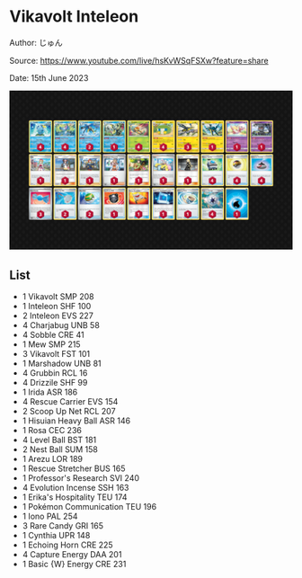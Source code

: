 # Vikavolt Inteleon

Author: じゅん

Source: <https://www.youtube.com/live/hsKvWSqFSXw?feature=share>

Date: 15th June 2023

![decklist](../../images/PAL/Vikavolt%20Inteleon/3-%20Vikavolt%20Inteleon.png)

## List

* 1 Vikavolt SMP 208
* 1 Inteleon SHF 100
* 2 Inteleon EVS 227
* 4 Charjabug UNB 58
* 4 Sobble CRE 41
* 1 Mew SMP 215
* 3 Vikavolt FST 101
* 1 Marshadow UNB 81
* 4 Grubbin RCL 16
* 4 Drizzile SHF 99
* 1 Irida ASR 186
* 4 Rescue Carrier EVS 154
* 2 Scoop Up Net RCL 207
* 1 Hisuian Heavy Ball ASR 146
* 1 Rosa CEC 236
* 4 Level Ball BST 181
* 2 Nest Ball SUM 158
* 1 Arezu LOR 189
* 1 Rescue Stretcher BUS 165
* 1 Professor's Research SVI 240
* 4 Evolution Incense SSH 163
* 1 Erika's Hospitality TEU 174
* 1 Pokémon Communication TEU 196
* 1 Iono PAL 254
* 3 Rare Candy GRI 165
* 1 Cynthia UPR 148
* 1 Echoing Horn CRE 225
* 4 Capture Energy DAA 201
* 1 Basic {W} Energy CRE 231
